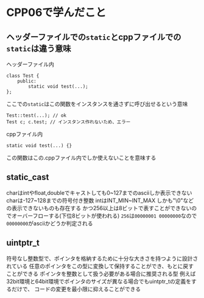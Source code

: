 # CPP06で学んだこと
## ヘッダーファイルでの```static```とcppファイルでの```static```は違う意味
ヘッダーファイル内
```
class Test {
    public:
        static void test(...);
};
```
ここでの```static```はこの関数をインスタンスを通さずに呼び出せるという意味
```
Test::test(...); // ok
Test c; c.test; // インスタンス作れないため、エラー
```
cppファイル内
```
static void test(...) {}
```
この関数はこの.cppファイル内でしか使えないことを意味する

## static_cast
charはintやfloat,doubleでキャストしても0~127までのasciiしか表示できない
charは-127~128までの符号付き整数
intはINT_MIN~INT_MAX
しかも"\0"などの表示できないものも存在する
かつ256以上は8ビットで表すことができないのでオーバーフローする(下位8ビットが使われる)
```256```は```00000001 00000000```なので```00000000```がasciiかどうか判定される

## uintptr_t
符号なし整数型で、ポインタを格納するために十分な大きさを持つように設計されている
任意のポインタをこの型に変換して保持することができ、もとに戻すことができる
ポインタを整数として扱う必要がある場合に推奨される型
例えば32bit環境と64bit環境でポインタのサイズが異なる場合でもuintptr_tの定義をするだけで、
コードの変更を最小限に抑えることができる
